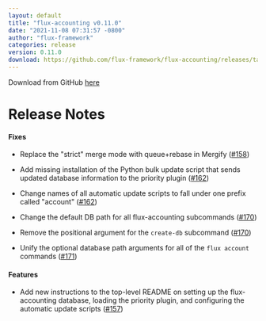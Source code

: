 ```yaml
---
layout: default
title: "flux-accounting v0.11.0"
date: "2021-11-08 07:31:57 -0800"
author: "flux-framework"
categories: release
version: 0.11.0
download: https://github.com/flux-framework/flux-accounting/releases/tag/v0.11.0
---
```


Download from GitHub [here](https://github.com/flux-framework/flux-accounting/releases/tag/v0.11.0)

# Release Notes

#### Fixes

* Replace the "strict" merge mode with queue+rebase in Mergify ([#158](https://github.com/flux-framework/flux-accounting/issues/158))

* Add missing installation of the Python bulk update script that sends updated database information to the priority plugin ([#162](https://github.com/flux-framework/flux-accounting/issues/162))

* Change names of all automatic update scripts to fall under one prefix called "account" ([#162](https://github.com/flux-framework/flux-accounting/issues/162))

* Change the default DB path for all flux-accounting subcommands ([#170](https://github.com/flux-framework/flux-accounting/issues/170))

* Remove the positional argument for the `create-db` subcommand ([#170](https://github.com/flux-framework/flux-accounting/issues/170))

* Unify the optional database path arguments for all of the `flux account` commands ([#171](https://github.com/flux-framework/flux-accounting/issues/171))

#### Features

* Add new instructions to the top-level README on setting up the flux-accounting database, loading the priority plugin, and configuring the automatic update scripts ([#157](https://github.com/flux-framework/flux-accounting/issues/157))

